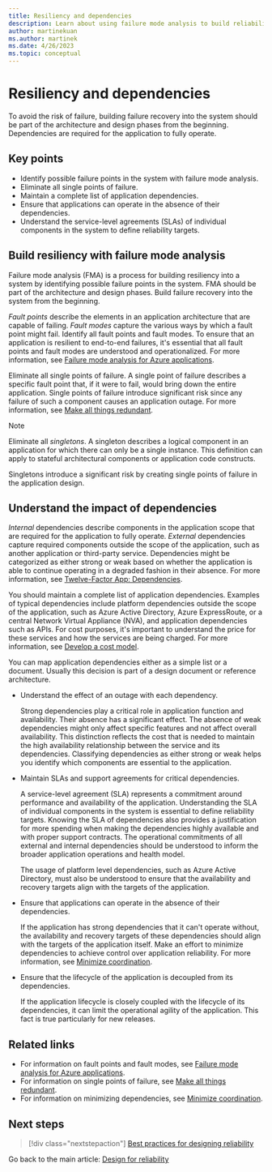 ```yaml
---
title: Resiliency and dependencies
description: Learn about using failure mode analysis to build reliability. Understand the effect of dependencies on failure.
author: martinekuan
ms.author: martinek
ms.date: 4/26/2023
ms.topic: conceptual
---
```


# Resiliency and dependencies

To avoid the risk of failure, building failure recovery into the system should be part of the architecture and design phases from the beginning. Dependencies are required for the application to fully operate.

## Key points

- Identify possible failure points in the system with failure mode analysis.
- Eliminate all single points of failure.
- Maintain a complete list of application dependencies.
- Ensure that applications can operate in the absence of their dependencies.
- Understand the service-level agreements (SLAs) of individual components in the system to define reliability targets.

## Build resiliency with failure mode analysis

Failure mode analysis (FMA) is a process for building resiliency into a system by identifying possible failure points in the system. FMA should be part of the architecture and design phases. Build failure recovery into the system from the beginning.

*Fault points* describe the elements in an application architecture that are capable of failing. *Fault modes* capture the various ways by which a fault point might fail. Identify all fault points and fault modes. To ensure that an application is resilient to end-to-end failures, it's essential that all fault points and fault modes are understood and operationalized. For more information, see [Failure mode analysis for Azure applications](/azure/architecture/resiliency/failure-mode-analysis).

Eliminate all single points of failure. A single point of failure describes a specific fault point that, if it were to fail, would bring down the entire application. Single points of failure introduce significant risk since any failure of such a component causes an application outage. For more information, see [Make all things redundant](/azure/architecture/guide/design-principles/redundancy).

> [!NOTE]
> Eliminate all *singletons*. A singleton describes a logical component in an application for which there can only be a single instance. This definition can apply to stateful architectural components or application code constructs.
>
> Singletons introduce a significant risk by creating single points of failure in the application design.

## Understand the impact of dependencies

*Internal* dependencies describe components in the application scope that are required for the application to fully operate. *External* dependencies capture required components outside the scope of the application, such as another application or third-party service. Dependencies might be categorized as either strong or weak based on whether the application is able to continue operating in a degraded fashion in their absence. For more information, see [Twelve-Factor App: Dependencies](https://12factor.net/dependencies).

You should maintain a complete list of application dependencies. Examples of typical dependencies include platform dependencies outside the scope of the application, such as Azure Active Directory, Azure ExpressRoute, or a central Network Virtual Appliance (NVA), and application dependencies such as APIs. For cost purposes, it's important to understand the price for these services and how the services are being charged. For more information, see [Develop a cost model](../cost-optimization/design-model.md).

You can map application dependencies either as a simple list or a document. Usually this decision is part of a design document or reference architecture.

- Understand the effect of an outage with each dependency.

  Strong dependencies play a critical role in application function and availability. Their absence has a significant effect. The absence of weak dependencies might only affect specific features and not affect overall availability. This distinction reflects the cost that is needed to maintain the high availability relationship between the service and its dependencies. Classifying dependencies as either strong or weak helps you identify which components are essential to the application.

- Maintain SLAs and support agreements for critical dependencies.

  A service-level agreement (SLA) represents a commitment around performance and availability of the application. Understanding the SLA of individual components in the system is essential to define reliability targets. Knowing the SLA of dependencies also provides a justification for more spending when making the dependencies highly available and with proper support contracts. The operational commitments of all external and internal dependencies should be understood to inform the broader application operations and health model.

  The usage of platform level dependencies, such as Azure Active Directory, must also be understood to ensure that the availability and recovery targets align with the targets of the application.

- Ensure that applications can operate in the absence of their dependencies.

  If the application has strong dependencies that it can't operate without, the availability and recovery targets of these dependencies should align with the targets of the application itself. Make an effort to minimize dependencies to achieve control over application reliability. For more information, see [Minimize coordination](/azure/architecture/guide/design-principles/minimize-coordination).

- Ensure that the lifecycle of the application is decoupled from its dependencies.

  If the application lifecycle is closely coupled with the lifecycle of its dependencies, it can limit the operational agility of the application. This fact is true particularly for new releases.

## Related links

- For information on fault points and fault modes, see [Failure mode analysis for Azure applications](/azure/architecture/resiliency/failure-mode-analysis).
- For information on single points of failure, see [Make all things redundant](/azure/architecture/guide/design-principles/redundancy).
- For information on minimizing dependencies, see [Minimize coordination](/azure/architecture/guide/design-principles/minimize-coordination).

## Next steps

> [!div class="nextstepaction"]
> [Best practices for designing reliability](./design-best-practices.md)

Go back to the main article: [Design for reliability](design-checklist.md)
